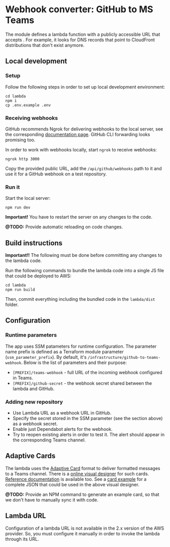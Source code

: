 Webhook converter: GitHub to MS Teams
=================

The module defines a lambda function with a publicly accessible URL that accepts .
For example, it looks for DNS records that point to CloudFront distributions that don't exist anymore.

## Local development

### Setup

Follow the following steps in order to set up local development environment:
```shell
cd lambda
npm i
cp .env.example .env
```

### Receiving webhooks

GitHub recommends Ngrok for delivering webhooks to the local server, see the corresponding [documentation page](https://docs.github.com/en/webhooks-and-events/webhooks/creating-webhooks#exposing-localhost-to-the-internet).
GitHub CLI forwarding looks promising too.

In order to work with webhooks locally, start `ngrok` to receive webhooks:
```shell
ngrok http 3000
```

Copy the provided public URL, add the `/api/github/webhooks` path to it and use it for a GitHub webhook on a test repository.

### Run it

Start the local server:
```shell
npm run dev
```

**Important!** You have to restart the server on any changes to the code.

**@TODO:** Provide automatic reloading on code changes.

## Build instructions

**Important!!** The following must be done before committing any changes to the lambda code.

Run the following commands to bundle the lambda code into a single JS file that could be deployed to AWS:
```shell
cd lambda
npm run build
```

Then, commit everything including the bundled code in the `lambda/dist` folder.

## Configuration

### Runtime parameters

The app uses SSM patameters for runtime configuration.
The parameter name prefix is defined as a Terraform module parameter (`ssm_parameter_prefix`).
By default, it's `/infrastructure/github-to-teams-webhook`.
Below is the list of parameters and their purpose:

* `[PREFIX]/teams-webhook` - full URL of the incoming webhook configured in Teams.
* `[PREFIX]/github-secret` - the webhook secret shared between the lambda and GitHub.

### Adding new repository

* Use Lambda URL as a webhook URL in GitHub.
* Specify the secret stored in the SSM parameter (see the section above) as a webhook secret.
* Enable just Dependabot alerts for the webhook.
* Try to reopen existing alerts in order to test it. The alert should appear in the corresponding Teams channel.

## Adaptive Cards

The lambda uses the [Adaptive Card](https://adaptivecards.io/) format to deliver formatted messages to a Teams channel.
There is a [online visual designer](https://adaptivecards.io/designer/) for such cards.
[Reference documentation](https://adaptivecards.io/explorer/) is available too.
See a [card example](./lambda/docs/card-example.json) for a complete JSON that could be used in the above visual designer.

**@TODO:** Provide an NPM command to generate an example card, so that we don't have to manually sync it with code.

## Lambda URL

Configuration of a lambda URL is not available in the 2.x version of the AWS provider.
So, you must configure it manually in order to invoke the lambda through its URL.
